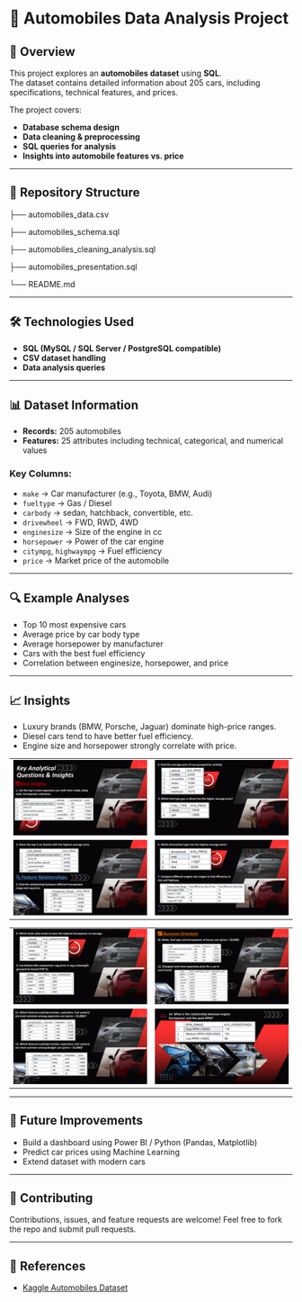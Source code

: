 # 🚗 Automobiles Data Analysis Project

## 📌 Overview
This project explores an **automobiles dataset** using **SQL**.  
The dataset contains detailed information about 205 cars, including specifications, technical features, and prices.  

The project covers:
- **Database schema design**  
- **Data cleaning & preprocessing**  
- **SQL queries for analysis**  
- **Insights into automobile features vs. price**  

---

## 📂 Repository Structure
├── automobiles_data.csv

├── automobiles_schema.sql

├── automobiles_cleaning_analysis.sql

├── automobiles_presentation.sql

└── README.md

---

## 🛠️ Technologies Used
- **SQL (MySQL / SQL Server / PostgreSQL compatible)**  
- **CSV dataset handling**  
- **Data analysis queries**  

---

## 📊 Dataset Information
- **Records:** 205 automobiles  
- **Features:** 25 attributes including technical, categorical, and numerical values  

### Key Columns:
- `make` → Car manufacturer (e.g., Toyota, BMW, Audi)  
- `fueltype` → Gas / Diesel  
- `carbody` → sedan, hatchback, convertible, etc.  
- `drivewheel` → FWD, RWD, 4WD  
- `enginesize` → Size of the engine in cc  
- `horsepower` → Power of the car engine  
- `citympg`, `highwaympg` → Fuel efficiency  
- `price` → Market price of the automobile  

---

## 🔍 Example Analyses
- Top 10 most expensive cars
- Average price by car body type
- Average horsepower by manufacturer
- Cars with the best fuel efficiency
- Correlation between enginesize, horsepower, and price

---

## 📈 Insights
- Luxury brands (BMW, Porsche, Jaguar) dominate high-price ranges.
- Diesel cars tend to have better fuel efficiency.
- Engine size and horsepower strongly correlate with price.
<table>
  <tr>
    <td><img src="Screenshots/automobiles(6).jpg" width="300"></td>
    <td><img src="Screenshots/automobiles(7).jpg" width="300"></td>
  </tr>
  <tr>
    <td><img src="Screenshots/automobiles(8).jpg" width="300"></td>
    <td><img src="Screenshots/automobiles(9).jpg" width="300"></td>
  </tr>
</table>

<table>
  <tr>
    <td><img src="Screenshots/automobiles(10).jpg" width="300"></td>
    <td><img src="Screenshots/automobiles(11).jpg" width="300"></td>
  </tr>
  <tr>
    <td><img src="Screenshots/automobiles(12).jpg" width="300"></td>
    <td><img src="Screenshots/automobiles(13).jpg" width="300"></td>
  </tr>
</table>

---

## 🚀 Future Improvements
- Build a dashboard using Power BI  / Python (Pandas, Matplotlib)
- Predict car prices using Machine Learning
- Extend dataset with modern cars

---

## 🤝 Contributing
Contributions, issues, and feature requests are welcome!
Feel free to fork the repo and submit pull requests.

---

## 📎 References
- [Kaggle Automobiles Dataset]([https://www.kaggle.com/datasets/mrushan3/automobile-dataset])
